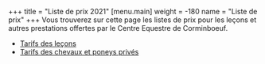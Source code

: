 +++
title = "Liste de prix 2021"
[menu.main]
weight = -180
name = "Liste de prix"
+++
Vous trouverez sur cette page les listes de prix pour les leçons et autres prestations offertes par le Centre Equestre de Corminboeuf.

- <a href="tarif_ecole_2021.pdf" target="_blank">Tarifs des leçons</a>
- <a href="tarif_pensions_2021.pdf" target="_blank">Tarifs des chevaux et poneys privés</a>
